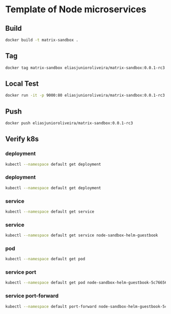 # Template of Node microservices

## Build

```sh
docker build -t matrix-sandbox .
```

## Tag
```sh
docker tag matrix-sandbox eliasjunioroliveira/matrix-sandbox:0.0.1-rc3
```

## Local Test
```sh
docker run -it -p 9000:80 eliasjunioroliveira/matrix-sandbox:0.0.1-rc3
```
## Push

```sh
docker push eliasjunioroliveira/matrix-sandbox:0.0.1-rc3
```


## Verify k8s

### deployment

```sh
kubectl --namespace default get deployment
```


### deployment

```sh
kubectl --namespace default get deployment
```

### service

```sh
kubectl --namespace default get service
```

### service

```sh
kubectl --namespace default get service node-sandbox-helm-guestbook
```

### pod

```sh
kubectl --namespace default get pod
```

### service port

```sh
kubectl --namespace default get pod node-sandbox-helm-guestbook-5c7665668d-dnzvr --template='{{(index (index .spec.containers 0).ports 0).containerPort}}{{"\n"}}'
```


### service port-forward

```sh
kubectl --namespace default port-forward node-sandbox-helm-guestbook-5c7665668d-dnzvr 3000:80
```

